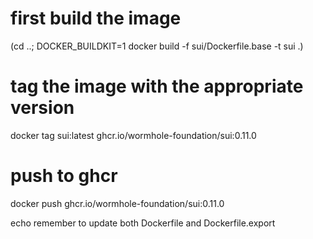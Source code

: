 # first build the image
(cd ..; DOCKER_BUILDKIT=1 docker build -f sui/Dockerfile.base -t sui .)
# tag the image with the appropriate version
docker tag sui:latest ghcr.io/wormhole-foundation/sui:0.11.0
# push to ghcr
docker push ghcr.io/wormhole-foundation/sui:0.11.0

echo remember to update both Dockerfile and Dockerfile.export
